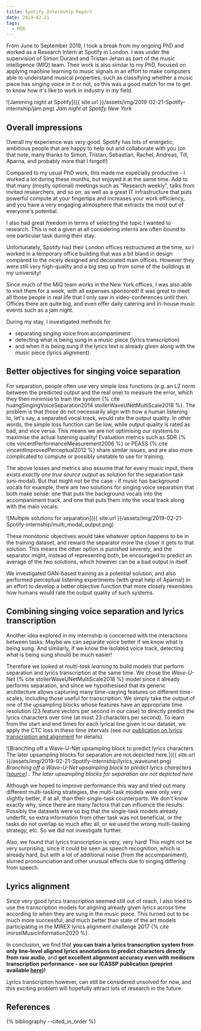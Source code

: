 ```yaml
---
title: Spotify Internship Report
date: 2019-02-21
tags:
  - MIR
---
```


From June to September 2019, I took a break from my ongoing PhD and worked as a Research Intern at Spotify in London.
I was under the supervision of Simon Durand and Tristan Jehan as part of the music intelligence (MIQ) team.
Their work is also similar to my PhD, focused on applying machine learning to music signals in an effort to make computers able to understand musical properties, such as classifying whether a music piece has singing voice in it or not, so this was a good match for me to get to know how it's like to work in industry in my field.

![Jamming night at Spotify]({{ site.url }}/assets/img/2019-02-21-Spotify-internship/jam.png)
*Jam night at Spotify New York*

## Overall impressions

Overall my experience was very good. 
Spotify has lots of energetic, ambitious people that are happy to help out and collaborate with you (on that note, many thanks to Simon, Tristan, Sebastian, Rachel, Andreas, Till, Aparna, and probably more that I forgot!)

Compared to my usual PhD work, this made me especially productive - I worked a lot during these months, but enjoyed it at the same time.
Add to that many (mostly optional) meetings such as "Research weekly", talks from invited researchers, and so on, as well as a great IT infrastructure that puts powerful compute at your fingertips and increases your work efficiency, and you have a very engaging atmosphere that extracts the most out of everyone's potential.

I also had great freedom in terms of selecting the topic I wanted to research. This is not a given at all considering interns are often bound to one particular task during their stay.

Unfortunately, Spotify had their London offices restructured at the time, so I worked in a temporary office building that was a bit bland in design compared to the nicely designed and decorated main offices. However they were still very high-quality and a big step up from some of the buildings at my university!

Since much of the MIQ team works in the New York offices, I was also able to visit them for a week, with all expenses sponsored!
It was great to meet all those people in real life that I only saw in video-conferences until then.
Offices there are quite big, and even offer daily catering and in-house music events such as a jam night.

During my stay, I investigated methods for 
- separating singing voice from accompaniment
- detecting what is being sung in a music piece (lyrics transcription)
- and when it is being sung if the lyrics text is already given along with the music piece (lyrics alignment).

## Better objectives for singing voice separation

For separation, people often use very simple loss functions (e.g. an L2 norm between the predicted output and the real one) to measure the error, which they then minimise to train the system {% cite huangSingingVoiceSeparation2014 stollerWaveUNetMultiScale2018 %}.
The problem is that those do not necessarily align with how a human listening to, let's say, a separated vocal track, would rate the output quality. In other words, the simple loss function can be low, while output quality is rated as bad, and vice versa.
This means we are not optimising our systems to maximise the actual listening quality!
Evaluation metrics such as SDR {% cite vincentPerformanceMeasurement2006 %} or PEASS {% cite vincentImprovedPerceptual2012 %} share similar issues, and are also more complicated to compute or possibly unstable to use for training.

The above losses and metrics also assume that for every music input, there exists *exactly one true source output* as solution for the separation task (uni-modal).
But that might not be the case - if music has background vocals for example, there are *two* solutions for singing voice separation that both make sense: one that puts the background vocals into the accompaniment track, and one that puts them into the vocal track along with the main vocals:

![Multiple solutions for separation]({{ site.url }}/assets/img/2019-02-21-Spotify-internship/multi_modal_output.png)

These monotonic objectives would take whatever option happens to be in the training dataset, and reward the separator more the closer it gets to that solution.
This means the other option is punished severely, and the separator might, instead of representing both, be encouraged to predict an average of the two solutions, which however can be a bad output in itself.

We investigated GAN-based training as a potential solution, and also performed perceptual listening experiments (with great help of Aparna!) in an effort to develop a better objective function that more closely resembles how humans would rate the output quality of such systems.

## Combining singing voice separation and lyrics transcription

Another idea explored in my internship is concerned with the interactions between tasks:
Maybe we can separate voice better if we know what is being sung.
And similarly, if we know the isolated voice track, detecting what is being sung should be much easier!

Therefore we looked at *multi-task learning* to build models that perform separation and lyrics transcription at the same time.
We chose the *Wave-U-Net* {% cite stollerWaveUNetMultiScale2018 %} model since it already performs separation, and since we hypothesised that its generic architecture allows capturing many time-varying features on different time-scales, including those useful for transcription. We simply take the output of one of the upsampling blocks whose features have an appropriate time resolution (23 feature vectors per second in our case) to directly predict the lyrics characters over time (at most 23 characters per second). To learn from the start and end times for each lyrical line given in our dataset, we apply the CTC loss in these time intervals (see our [publication on lyrics transcription and alignment](https://arxiv.org/abs/1902.06797) for details).

![Branching off a Wave-U-Net upsampling block to predict lyrics characters. The later upsampling blocks for separation are not depicted here.]({{ site.url }}/assets/img/2019-02-21-Spotify-internship/lyrics_waveunet.png)
*Branching off a Wave-U-Net upsampling block to predict lyrics characters ([source](https://arxiv.org/abs/1902.06797)) . The later upsampling blocks for separation are not depicted here*

Although we hoped to improve performance this way and tried out many different multi-tasking strategies, the multi-task models were only very slightly better, if at all, than their single-task counterparts.
We don't know exactly why, since there are many factors that can influence the results: Possibly the datasets were so big that the single-task models already underfit, so extra information from other task was not beneficial, or the tasks do not overlap so much after all, or we used the wrong multi-tasking strategy, etc. So we did not investigate further.

Also, we found that lyrics transcription is very, very hard!
This might not be very surprising, since it could be seen as speech recognition, which is already hard, but with a lot of additional noise (from the accompaniment), slurred pronounciation and other unusual effects due to singing differing from speech.

## Lyrics alignment

Since very good lyrics transcription seemed still out of reach, I also tried to use the transcription models for aligning already given lyrics across time according to when they are sung in the music piece. This turned out to be much more successful, and much better than state of the art models participating in the MIREX lyrics alignment challenge 2017 {% cite imirselMusicInformation2020 %}.

In conclusion, we find that **you can train a lyrics transcription system from only line-level aligned lyrics annotations to predict characters directly from raw audio**, and **get excellent alignment accuracy even with mediocre transcription performance - see our ICASSP publication (preprint available [here](https://arxiv.org/abs/1902.06797))!**

Lyrics transcription however, can still be considered unsolved for now, and this exciting problem will hopefully attract lots of research in the future.

## References

{% bibliography --cited_in_order %}
